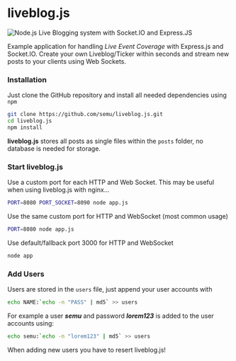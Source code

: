 # liveblog.js

![Node.js Live Blogging system with Socket.IO and Express.JS](http://semu.mp/liveblog.png)

Example application for handling *Live Event Coverage* with Express.js and Socket.IO. Create your own Liveblog/Ticker within seconds and stream new posts to your clients using Web Sockets. 

### Installation

Just clone the GitHub repository and install all needed dependencies using `npm`

```bash
git clone https://github.com/semu/liveblog.js.git
cd liveblog.js
npm install
```

**liveblog.js** stores all posts as single files within the `posts` folder, no database is needed for storage.

### Start liveblog.js

Use a custom port for each HTTP and Web Socket. This may be useful when using liveblog.js with nginx…

```bash
PORT=8080 PORT_SOCKET=8090 node app.js
```

Use the same custom port for HTTP and WebSocket (most common usage)

```bash
PORT=8080 node app.js
```

Use default/fallback port 3000 for HTTP and WebSocket

```bash
node app
```

### Add Users

Users are stored in the `users` file, just append your user accounts with

```bash
echo NAME:`echo -n "PASS" | md5` >> users
```
For example a user ***semu*** and password ***lorem123*** is added to the user accounts using:

```bash
echo semu:`echo -n "lorem123" | md5` >> users
```

When adding new users you have to resert liveblog.js!
